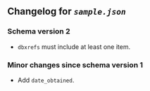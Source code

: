 ## Changelog for *`sample.json`*

### Schema version 2

* `dbxrefs` must include at least one item.

### Minor changes since schema version 1

* Add `date_obtained`.
